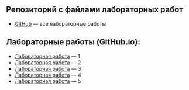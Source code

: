 ## Репозиторий с файлами лабораторных работ
 - [GitHub](https://github.com/Arctic-Ra/Arctic-Ra.github.io/) — все лабораторные работы

## Лабораторные работы (GitHub.io):

- [Лабораторная работа](https://arctic-ra.github.io/Labs%20-%201.%20Calc/main.html) — 1
- [Лабораторная работа](https://arctic-ra.github.io/Labs%20-%202.%20JS-Calc/main.html) — 2
- [Лабораторная работа](https://arctic-ra.github.io/Labs%20-%203.%20Node%20JS/index.html) — 3
- [Лабораторная работа](https://arctic-ra.github.io/Labs%20-%204.%20VK%20API/index.html) — 4
- [Лабораторная работа](https://arctic-ra.github.io/Labs%20-%205.%20Fetch-Promise/index.html) — 5